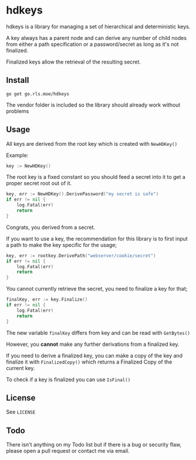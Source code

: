 # hdkeys

hdkeys is a library for managing a set of hierarchical and deterministic keys.

A key always has a parent node and can derive any number of child nodes from
either a path specification or a password/secret as long as it's not finalized.

Finalized keys allow the retrieval of the resulting secret.

## Install

```
go get go.rls.moe/hdkeys
```

The vendor folder is included so the library should already work without problems

## Usage

All keys are derived from the root key which is created with `NewHDKey()`

Example:

```go
key := NewHDKey()
```

The root key is a fixed constant so you should feed a secret into it to get a proper
secret root out of it.

```go
key, err := NewHDKey().DerivePassword("my secret is safe")
if err != nil {
    log.Fatal(err)
    return
}
```

Congrats, you derived from a secret.

If you want to use a key, the recommendation for this library is to first input
a path to make the key specific for the usage;

```go
key, err := rootkey.DerivePath("webserver/cookie/secret")
if err != nil {
    log.Fatal(err)
    return
}
```

You cannot currently retrieve the secret, you need to finalize a key for that;

```go
finalKey, err := key.Finalize()
if err != nil {
    log.Fatal(err)
    return
}
```

The new variable `finalKey` differs from key and can be read with `GetBytes()`

However, you **cannot** make any further derivations from a finalized key.

If you need to derive a finalized key, you can make a copy of the key and finalize it with
`FinalizedCopy()` which returns a Finalized Copy of the current key.

To check if a key is finalized you can use `IsFinal()`

## License

See `LICENSE`

## Todo

There isn't anything on my Todo list but if there is a bug or security flaw, please open
a pull request or contact me via email.